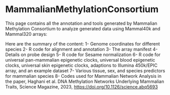 # MammalianMethylationConsortium


This page contains all the annotation and tools generated by Mammalian Methylation Consortium to analyze generated data using Mammal40k and Mammal320 arrays:

Here are the summary of the content:
1- Genome coordinates for different species
2- R code for alignment and annotation
3- The array manifest
4- Details on probe design
5- R code for Sesame normalization
6- R code for universal pan-mammalian epigenetic clocks, universal blood epigenetic clocks, universal skin epigenetic clocks, adaptions to Illumina 450k/EPIC array, and an example dataset
7- Various tissue, sex, and species predictors for mammalian species
8- Codes used for Mammalian Network Analysis in the paper, Haghani et al. DNA Methylation Networks Underlying Mammalian Traits, Science Magazine, 2023, https://doi.org/10.1126/science.abq5693
